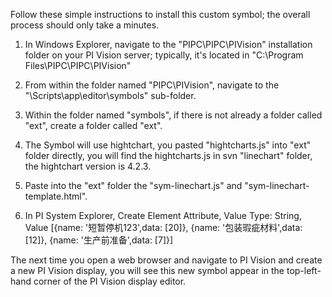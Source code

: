 Follow these simple instructions to install this custom symbol; the overall process should only take a minutes.

1. In Windows Explorer, navigate to the "PIPC\PIPC\PIVision" installation folder on your PI Vision server; typically, it's located in "C:\Program Files\PIPC\PIPC\PIVision"

2. From within the folder named "PIPC\PIVision", navigate to the "\Scripts\app\editor\symbols" sub-folder.  

3. Within the folder named "symbols", if there is not already a folder called "ext", create a folder called "ext".  

4. The Symbol will use hightchart, you pasted "hightcharts.js" into "ext" folder directly,  you will find the hightcharts.js in svn "linechart" folder, the hightchart version is 4.2.3.

5. Paste into the "ext" folder the "sym-linechart.js" and "sym-linechart-template.html".

6. In PI System Explorer, Create Element Attribute, Value Type: String, Value [{name: '短暂停机123',data: [20]}, {name: '包装瑕疵材料',data: [12]}, {name: '生产前准备',data: [7]}]

The next time you open a web browser and navigate to PI Vision and create a new PI Vision display, you will see this new symbol appear in the top-left-hand corner of the PI Vision display editor.